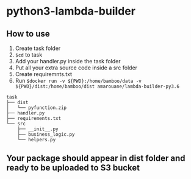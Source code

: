 # python3-lambda-builder
## How to use
1. Create task folder 
2. `$cd` to task 
3. Add your handler.py inside the task folder
4. Put all your extra source code inside a src folder
5. Create requiremnts.txt
6. Run `$docker run -v ${PWD}:/home/bamboo/data -v ${PWD}/dist:/home/bamboo/dist amarouane/lambda-builder-py3.6`

```
task
├── dist
│   └── pyfunction.zip
├── handler.py
├── requirements.txt
└── src
    ├── __init__.py
    ├── business_logic.py
    └── helpers.py
```

## Your package should appear in dist folder and ready to be uploaded to S3 bucket
